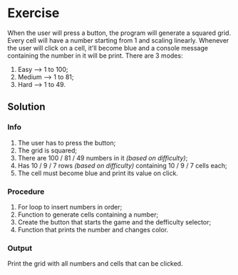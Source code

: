 # Exercise

When the user will press a button, the program will generate a squared grid.
Every cell will have a number starting from 1 and scaling linearly.
Whenever the user will click on a cell, it'll become blue and a console message containing the number in it will be print.
There are 3 modes:
1. Easy --> 1 to 100;
2. Medium --> 1 to 81;
3. Hard --> 1 to 49.

## Solution
### Info

1. The user has to press the button;
2. The grid is squared;
3. There are 100 / 81 / 49 numbers in it _(based on difficulty)_;
4. Has 10 / 9 / 7 rows _(based on difficulty)_ containing 10 / 9 / 7 cells each;
5. The cell must become blue and print its value on click.

### Procedure

1. For loop to insert numbers in order;
2. Function to generate cells containing a number;
3. Create the button that starts the game and the defficulty selector;
4. Function that prints the number and changes color.

### Output

Print the grid with all numbers and cells that can be clicked.